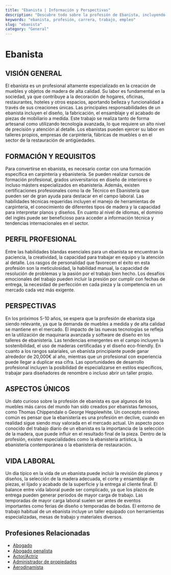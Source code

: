 ```yaml
---
title: "Ebanista | Información y Perspectivas"
description: "Descubre todo sobre la profesión de Ebanista, incluyendo responsabilidades, requisitos y oportunidades."
keywords: "ebanista, profesión, carrera, trabajo, empleo"
slug: "ebanista"
category: "General"
---
```


# Ebanista

## VISIÓN GENERAL

El ebanista es un profesional altamente especializado en la creación de muebles y objetos de madera de alta calidad. Su labor es fundamental en la sociedad, ya que contribuye a la decoración de hogares, oficinas, restaurantes, hoteles y otros espacios, aportando belleza y funcionalidad a través de sus creaciones únicas. Las principales responsabilidades de un ebanista incluyen el diseño, la fabricación, el ensamblaje y el acabado de piezas de mobiliario a medida. Este trabajo se realiza tanto de forma artesanal como utilizando tecnología avanzada, lo que requiere un alto nivel de precisión y atención al detalle. Los ebanistas pueden ejercer su labor en talleres propios, empresas de carpintería, fábricas de muebles o en el sector de la restauración de antigüedades.

## FORMACIÓN Y REQUISITOS

Para convertirse en ebanista, es necesario contar con una formación específica en carpintería y ebanistería. Se pueden realizar cursos de formación profesional, grados universitarios en diseño de interiores o incluso másters especializados en ebanistería. Además, existen certificaciones profesionales como la de Técnico en Ebanistería que pueden ser de gran ayuda para destacar en el campo laboral. Las habilidades técnicas requeridas incluyen el manejo de herramientas de carpintería, el conocimiento de diferentes tipos de madera y la capacidad para interpretar planos y diseños. En cuanto al nivel de idiomas, el dominio del inglés puede ser beneficioso para acceder a información técnica y tendencias internacionales en el sector.

## PERFIL PROFESIONAL

Entre las habilidades blandas esenciales para un ebanista se encuentran la paciencia, la creatividad, la capacidad para trabajar en equipo y la atención al detalle. Los rasgos de personalidad que favorecen el éxito en esta profesión son la meticulosidad, la habilidad manual, la capacidad de resolución de problemas y la pasión por el trabajo bien hecho. Los desafíos emocionales del trabajo pueden incluir la presión por cumplir con fechas de entrega, la necesidad de perfección en cada pieza y la competencia en un mercado cada vez más exigente.

## PERSPECTIVAS

En los próximos 5-10 años, se espera que la profesión de ebanista siga siendo relevante, ya que la demanda de muebles a medida y de alta calidad se mantiene en el mercado. El impacto de las nuevas tecnologías se refleja en la utilización de maquinaria avanzada y software de diseño en los talleres de ebanistería. Las tendencias emergentes en el campo incluyen la sostenibilidad, el uso de maderas certificadas y el diseño eco-friendly. En cuanto a los rangos salariales, un ebanista principiante puede ganar alrededor de 20,000€ al año, mientras que un profesional con experiencia puede llegar a duplicar esa cifra. Las oportunidades de desarrollo profesional incluyen la posibilidad de especializarse en estilos específicos, trabajar para diseñadores de renombre o incluso abrir un taller propio.

## ASPECTOS ÚNICOS

Un dato curioso sobre la profesión de ebanista es que algunos de los muebles más caros del mundo han sido creados por ebanistas famosos, como Thomas Chippendale o George Hepplewhite. Un concepto erróneo común es pensar que la ebanistería es una profesión en declive, cuando en realidad sigue siendo muy valorada en el mercado actual. Un aspecto poco conocido del trabajo diario de un ebanista es la importancia de la selección de la madera, que puede influir en el resultado final de la pieza. Dentro de la profesión, existen especialidades como la ebanistería artística, la ebanistería contemporánea o la ebanistería de restauración.

## VIDA LABORAL

Un día típico en la vida de un ebanista puede incluir la revisión de planos y diseños, la selección de la madera adecuada, el corte y ensamblaje de piezas, el lijado y acabado de la superficie y la entrega al cliente final. El balance entre vida laboral puede ser complicado, ya que los plazos de entrega pueden generar períodos de mayor carga de trabajo. Las temporadas de mayor carga laboral suelen ser antes de eventos importantes como ferias de diseño o temporadas de bodas. El entorno de trabajo habitual de un ebanista incluye un taller equipado con herramientas especializadas, mesas de trabajo y materiales diversos.
## Profesiones Relacionadas

- [Abogado](/profesiones/abogado/)
- [Abogado penalista](/profesiones/abogado-penalista/)
- [Actor/Actriz](/profesiones/actor-actriz/)
- [Administrador de propiedades](/profesiones/administrador-de-propiedades/)
- [Aerodinamista](/profesiones/aerodinamista/)

